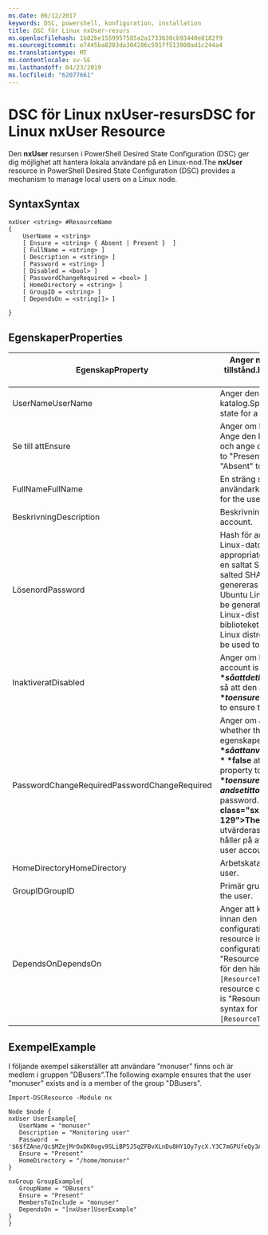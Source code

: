 ```yaml
---
ms.date: 06/12/2017
keywords: DSC, powershell, konfiguration, installation
title: DSC för Linux nxUser-resurs
ms.openlocfilehash: 1b02be1559957585a2a1733630cb93440e8182f9
ms.sourcegitcommit: e7445ba8203da304286c591ff513900ad1c244a4
ms.translationtype: MT
ms.contentlocale: sv-SE
ms.lasthandoff: 04/23/2019
ms.locfileid: "62077661"
---
```

# <a name="dsc-for-linux-nxuser-resource"></a><span data-ttu-id="b4ed1-103">DSC för Linux nxUser-resurs</span><span class="sxs-lookup"><span data-stu-id="b4ed1-103">DSC for Linux nxUser Resource</span></span>

<span data-ttu-id="b4ed1-104">Den **nxUser** resursen i PowerShell Desired State Configuration (DSC) ger dig möjlighet att hantera lokala användare på en Linux-nod.</span><span class="sxs-lookup"><span data-stu-id="b4ed1-104">The **nxUser** resource in PowerShell Desired State Configuration (DSC) provides a mechanism to manage local users on a Linux node.</span></span>

## <a name="syntax"></a><span data-ttu-id="b4ed1-105">Syntax</span><span class="sxs-lookup"><span data-stu-id="b4ed1-105">Syntax</span></span>

```
nxUser <string> #ResourceName
{
    UserName = <string>
    [ Ensure = <string> { Absent | Present }  ]
    [ FullName = <string> ]
    [ Description = <string> ]
    [ Password = <string> ]
    [ Disabled = <bool> ]
    [ PasswordChangeRequired = <bool> ]
    [ HomeDirectory = <string> ]
    [ GroupID = <string> ]
    [ DependsOn = <string[]> ]

}
```

## <a name="properties"></a><span data-ttu-id="b4ed1-106">Egenskaper</span><span class="sxs-lookup"><span data-stu-id="b4ed1-106">Properties</span></span>

|  <span data-ttu-id="b4ed1-107">Egenskap</span><span class="sxs-lookup"><span data-stu-id="b4ed1-107">Property</span></span> |  <span data-ttu-id="b4ed1-108">Anger namnet på kontot som du vill se till att ett visst tillstånd.</span><span class="sxs-lookup"><span data-stu-id="b4ed1-108">Indicates the account name for which you want to ensure a specific state.</span></span> |
|---|---|
| <span data-ttu-id="b4ed1-109">UserName</span><span class="sxs-lookup"><span data-stu-id="b4ed1-109">UserName</span></span>| <span data-ttu-id="b4ed1-110">Anger den plats där du vill kontrollera status för en fil eller katalog.</span><span class="sxs-lookup"><span data-stu-id="b4ed1-110">Specifies the location where you want to ensure the state for a file or directory.</span></span>|
| <span data-ttu-id="b4ed1-111">Se till att</span><span class="sxs-lookup"><span data-stu-id="b4ed1-111">Ensure</span></span>| <span data-ttu-id="b4ed1-112">Anger om kontot finns.</span><span class="sxs-lookup"><span data-stu-id="b4ed1-112">Specifies whether the account exists.</span></span> <span data-ttu-id="b4ed1-113">Ange den här egenskapen ”aktuella” så att konton som finns och ange den till ”” så att kontot inte finns.</span><span class="sxs-lookup"><span data-stu-id="b4ed1-113">Set this property to "Present" to ensure that the account exists, and set it to "Absent" to ensure that the account does not exist.</span></span>|
| <span data-ttu-id="b4ed1-114">FullName</span><span class="sxs-lookup"><span data-stu-id="b4ed1-114">FullName</span></span>| <span data-ttu-id="b4ed1-115">En sträng som innehåller det fullständiga namnet för användarkontot.</span><span class="sxs-lookup"><span data-stu-id="b4ed1-115">A string that contains the full name to use for the user account.</span></span>|
| <span data-ttu-id="b4ed1-116">Beskrivning</span><span class="sxs-lookup"><span data-stu-id="b4ed1-116">Description</span></span>| <span data-ttu-id="b4ed1-117">Beskrivning för användarkontot.</span><span class="sxs-lookup"><span data-stu-id="b4ed1-117">The description for the user account.</span></span>|
| <span data-ttu-id="b4ed1-118">Lösenord</span><span class="sxs-lookup"><span data-stu-id="b4ed1-118">Password</span></span>| <span data-ttu-id="b4ed1-119">Hash för användarnas lösenord på sätt som passar för Linux-dator.</span><span class="sxs-lookup"><span data-stu-id="b4ed1-119">The hash of the users password in the appropriate form for the Linux computer.</span></span> <span data-ttu-id="b4ed1-120">Detta är vanligtvis en saltat SHA-256 eller SHA-512 hash.</span><span class="sxs-lookup"><span data-stu-id="b4ed1-120">Typically, this is a salted SHA-256, or SHA-512 hash.</span></span> <span data-ttu-id="b4ed1-121">Det här värdet kan genereras med kommandot mkpasswd på Debian och Ubuntu Linux.</span><span class="sxs-lookup"><span data-stu-id="b4ed1-121">On Debian and Ubuntu Linux, this value can be generated with the mkpasswd command.</span></span> <span data-ttu-id="b4ed1-122">För andra Linux-distributioner kan metoden crypt i Python's Crypt biblioteket användas för att generera en hash.</span><span class="sxs-lookup"><span data-stu-id="b4ed1-122">For other Linux distros, the crypt method of Python’s Crypt library can be used to generate the hash.</span></span>|
| <span data-ttu-id="b4ed1-123">Inaktiverat</span><span class="sxs-lookup"><span data-stu-id="b4ed1-123">Disabled</span></span>| <span data-ttu-id="b4ed1-124">Anger om kontot har aktiverats.</span><span class="sxs-lookup"><span data-stu-id="b4ed1-124">Indicates whether the account is enabled.</span></span> <span data-ttu-id="b4ed1-125">Den här egenskapen **$true** så att det här kontot är inaktiverat och ange den till **$false** så att den är aktiverad.</span><span class="sxs-lookup"><span data-stu-id="b4ed1-125">Set this property to **$true** to ensure that this account is disabled, and set it to **$false** to ensure that it is enabled.</span></span>|
| <span data-ttu-id="b4ed1-126">PasswordChangeRequired</span><span class="sxs-lookup"><span data-stu-id="b4ed1-126">PasswordChangeRequired</span></span>| <span data-ttu-id="b4ed1-127">Anger om användaren kan ändra lösenordet.</span><span class="sxs-lookup"><span data-stu-id="b4ed1-127">Indicates whether the user can change the password.</span></span> <span data-ttu-id="b4ed1-128">Den här egenskapen **$true** så att användaren inte kan ändra lösenordet och ange den till **$false** att tillåta användare att ändra lösenordet.</span><span class="sxs-lookup"><span data-stu-id="b4ed1-128">Set this property to **$true** to ensure that the user cannot change the password, and set it to **$false** to allow the user to change the password.</span></span> <span data-ttu-id="b4ed1-129">Standardvärdet är **$false**.</span><span class="sxs-lookup"><span data-stu-id="b4ed1-129">The default value is **$false**.</span></span> <span data-ttu-id="b4ed1-130">Den här egenskapen utvärderas bara om användarkontot inte fanns tidigare och håller på att skapas.</span><span class="sxs-lookup"><span data-stu-id="b4ed1-130">This property is only evaluated if the user account did not exist previously and is being created.</span></span>|
| <span data-ttu-id="b4ed1-131">HomeDirectory</span><span class="sxs-lookup"><span data-stu-id="b4ed1-131">HomeDirectory</span></span>| <span data-ttu-id="b4ed1-132">Arbetskatalog för användaren.</span><span class="sxs-lookup"><span data-stu-id="b4ed1-132">The home directory for the user.</span></span>|
| <span data-ttu-id="b4ed1-133">GroupID</span><span class="sxs-lookup"><span data-stu-id="b4ed1-133">GroupID</span></span>| <span data-ttu-id="b4ed1-134">Primär grupp-ID för användaren.</span><span class="sxs-lookup"><span data-stu-id="b4ed1-134">The primary group ID for the user.</span></span>|
| <span data-ttu-id="b4ed1-135">DependsOn</span><span class="sxs-lookup"><span data-stu-id="b4ed1-135">DependsOn</span></span> | <span data-ttu-id="b4ed1-136">Anger att konfigurationen av en annan resurs måste köras innan den här resursen har konfigurerats.</span><span class="sxs-lookup"><span data-stu-id="b4ed1-136">Indicates that the configuration of another resource must run before this resource is configured.</span></span> <span data-ttu-id="b4ed1-137">Till exempel om ID för resursen configuration skriptblocket som du vill köra först är ”ResourceName” och ”ResourceType” är av typen, syntaxen för den här egenskapen är `DependsOn = "[ResourceType]ResourceName"`.</span><span class="sxs-lookup"><span data-stu-id="b4ed1-137">For example, if the ID of the resource configuration script block that you want to run first is "ResourceName" and its type is "ResourceType", the syntax for using this property is `DependsOn = "[ResourceType]ResourceName"`.</span></span>|

## <a name="example"></a><span data-ttu-id="b4ed1-138">Exempel</span><span class="sxs-lookup"><span data-stu-id="b4ed1-138">Example</span></span>

<span data-ttu-id="b4ed1-139">I följande exempel säkerställer att användare ”monuser” finns och är medlem i gruppen ”DBusers”.</span><span class="sxs-lookup"><span data-stu-id="b4ed1-139">The following example ensures that the user "monuser" exists and is a member of the group "DBusers".</span></span>

```
Import-DSCResource -Module nx

Node $node {
nxUser UserExample{
   UserName = "monuser"
   Description = "Monitoring user"
   Password  =    '$6$fZAne/Qc$MZejMrOxDK0ogv9SLiBP5J5qZFBvXLnDu8HY1Oy7ycX.Y3C7mGPUfeQy3A82ev3zIabhDQnj2ayeuGn02CqE/0'
   Ensure = "Present"
   HomeDirectory = "/home/monuser"
}

nxGroup GroupExample{
   GroupName = "DBusers"
   Ensure = "Present"
   MembersToInclude = "monuser"
   DependsOn = "[nxUser]UserExample"
}
}
```